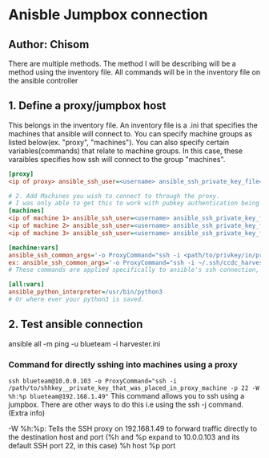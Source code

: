 # Anisble Jumpbox connection
**Author**: Chisom
---

There are multiple methods. The method I will be describing will be a method using the inventory file.
All commands will be in the inventory file on the ansible controller


## 1. Define a proxy/jumpbox host
This belongs in the inventory file.
An inventory file is a .ini that specifies the machines that ansible will connect to. You can specify machine groups as listed below(ex. "proxy", "machines"). You can also specify certain variables(commands) that relate to machine groups. In this case, these varaibles specifies how ssh will connect to the group "machines".

```ini
[proxy]
<ip of proxy> ansible_ssh_user=<username> ansible_ssh_private_key_file=<path/to/privkey>

# 2. Add Machines you wish to connect to through the proxy. 
# I was only able to get this to work with pubkey authentication being already setup.
[machines]
<ip of machine 1> ansible_ssh_user=<username> ansible_ssh_private_key_file=<path/to/privkey>
<ip of machine 2> ansible_ssh_user=<username> ansible_ssh_private_key_file=<path/to/privkey>
<ip of machine 3> ansible_ssh_user=<username> ansible_ssh_private_key_file=<path/to/privkey>

[machine:vars]
ansible_ssh_common_args='-o ProxyCommand="ssh -i <path/to/privkey/in/proxy/machine> -p <ssh-port> -W %h:%p <remote user>@<remote-ip>"'
ex: ansible_ssh_common_args='-o ProxyCommand="ssh -i ~/.ssh/ccdc_harvester -p 22 -W %h:%p blueteam@192.168.1.49"'
# These commands are applied specifically to ansible's ssh connection, and slightly change the properties of how it connects. In the case, it tells ansible that it will be jumping through a machine to to another machine to run the specified playbook

[all:vars]
ansible_python_interpreter=/usr/bin/python3
# Or where ever your python3 is saved.
```

## 2. Test ansible connection
ansible all -m ping -u blueteam -i harvester.ini

### Command for directly sshing into machines using a proxy
`ssh blueteam@10.0.0.103 -o ProxyCommand="ssh -i /path/to/shhkey__private_key_that_was_placed_in_proxy_machine -p 22 -W %h:%p blueteam@192.168.1.49"`
This command allows you to ssh using a jumpbox. There are other ways to do this i.e using the ssh -j command.
(Extra info)

-W %h:%p: Tells the SSH proxy on 192.168.1.49 to forward traffic directly to the destination host and port (%h and %p expand to 10.0.0.103 and its default SSH port 22, in this case)
    %h host
    %p port